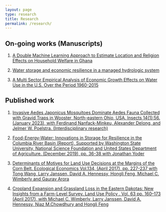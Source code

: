 ```yaml
---
layout: page
type: research
title: Research
permalink: /research/
---
```


## On-going works (Manuscripts)

1. [A Double Machine Learning Approach to Estimate Location and Religion Effects on Household Welfare in Ghana](https://github.com/moslur/moslur.github.io/blob/master/assets/machine_learning_paper_draft.pdf)

2. [Water storage and economic resilience in a managed hydrologic system](https://github.com/moslur/moslur.github.io/blob/master/assets/water_use_paper_draft.pdf)

3. [A Multi Sector Empirical Analysis of Economic Growth Effects on Water Use in the U.S. Over the Period 1960-2015](https://github.com/moslur/moslur.github.io/blob/master/assets/water_use_paper_draft.pdf)


## Published work

1. <a href="https://pubmed.ncbi.nlm.nih.gov/36661984/" target="_blank">Invasive Aedes Japonicus Mosquitoes Dominate Aedes Fauna Collected with Gravid Traps in Wooster, North-eastern Ohio, USA. Insects 14(1):56. (January 2023), with Ferdinand Nanfack-Minkeu, Alexander Delong, and Jelmer W. Poelstra. (Interdisciplinary research) </a>

2. <a href="https://s3.wp.wsu.edu/uploads/sites/1428/2019/12/2019-FINAL-Columbia-FEW-Progress-Report.pdf" target="_blank">Food-Energy-Water: Innovations in Storage for Resilience in the Columbia River Basin (Report), Supported by Washington State University, National Science Foundation and United States Department of Agriculture. (December 2019), pp. 36-38 with Jonathan Yoder</a>

3. <a href="https://www.sciencedirect.com/science/article/abs/pii/S0921800916304888" target ="_blank" target="_blank"> Determinants of Motives for Land Use Decisions at the Margins of the Corn Belt. Ecological Economics Vol.134, (April 2017), pp. 227-237 with Tong Wang, Larry Janssen, David A. Hennessy, Hongli Feng, Michael C. Wimberly and Gaurav Arora </a>

4. <a href="https://www.sciencedirect.com/science/article/pii/S0264837716310857" target="_blank"> Cropland Expansion and Grassland Loss in the Eastern Dakotas: New Insights from a Farm-Level Survey. Land Use Policy . Vol. 63 pp. 160–173 (April 2017), with Michael C. Wimberly, Larry Janssen, David A. Hennessy, Niaz M.Chowdhury and Hongli Feng </a>



